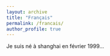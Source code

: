```yaml
---
layout: archive
title: "Français"
permalink: /francais/
author_profile: true
---
```


Je suis né à shanghai en février 1999...
